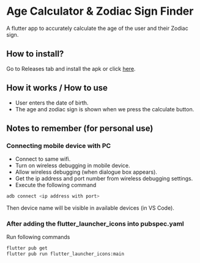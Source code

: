 # Age Calculator & Zodiac Sign Finder

A flutter app to accurately calculate the age of the user and their Zodiac sign.

## How to install?

Go to Releases tab and install the apk or click [here](https://github.com/nikhilputhumana/age-calculator-app/releases/download/v1.0.0/app-release.apk).

## How it works / How to use

* User enters the date of birth.
* The age and zodiac sign is shown when we press the calculate button.


## Notes to remember (for personal use)

### Connecting mobile device with PC

* Connect to same wifi.
* Turn on wireless debugging in mobile device.
* Allow wireless debugging (when dialogue box appears).
* Get the ip address and port number from wireless debugging settings.
* Execute the following command

```bash
adb connect <ip address with port>
```

Then device name will be visible in available devices (in VS Code).


### After adding the flutter_launcher_icons into pubspec.yaml

Run following commands

```bash
flutter pub get 
flutter pub run flutter_launcher_icons:main
```

